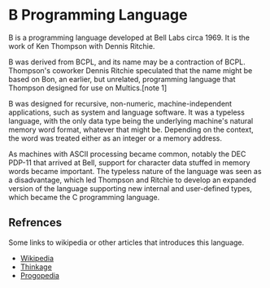 # B Programming Language

B is a programming language developed at Bell Labs circa 1969. It is the work of Ken Thompson with Dennis Ritchie.

B was derived from BCPL, and its name may be a contraction of BCPL. Thompson's coworker Dennis Ritchie speculated that the name might be based on Bon, an earlier, but unrelated, programming language that Thompson designed for use on Multics.[note 1]

B was designed for recursive, non-numeric, machine-independent applications, such as system and language software. It was a typeless language, with the only data type being the underlying machine's natural memory word format, whatever that might be. Depending on the context, the word was treated either as an integer or a memory address.

As machines with ASCII processing became common, notably the DEC PDP-11 that arrived at Bell, support for character data stuffed in memory words became important. The typeless nature of the language was seen as a disadvantage, which led Thompson and Ritchie to develop an expanded version of the language supporting new internal and user-defined types, which became the C programming language.

## Refrences
Some links to wikipedia or other articles that introduces this language.

- [Wikipedia](https://en.wikipedia.org/wiki/B_(programming_language))
- [Thinkage](https://www.thinkage.ca/gcos/expl/b/manu/manu.html)
- [Progopedia](http://progopedia.com/language/b/)
